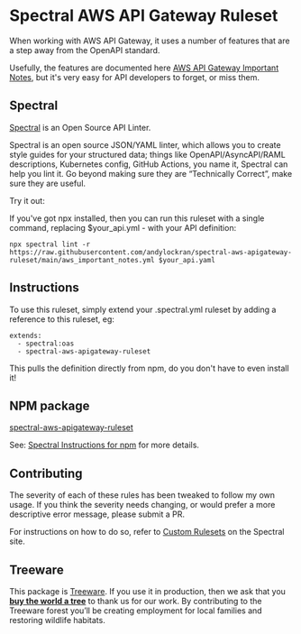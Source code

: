 # Spectral AWS API Gateway Ruleset

When working with AWS API Gateway, it uses a number of features that are a step away from the OpenAPI standard.

Usefully, the features are documented here [AWS API Gateway Important Notes](https://docs.aws.amazon.com/apigateway/latest/developerguide/api-gateway-known-issues.html), but
it's very easy for API developers to forget, or miss them.

## Spectral

[Spectral](https://stoplight.io/open-source/spectral/) is an Open Source API Linter.

Spectral is an open source JSON/YAML linter, which allows you to create style guides for your structured data; things like OpenAPI/AsyncAPI/RAML descriptions, Kubernetes config, GitHub Actions, you name it, Spectral can help you lint it. Go beyond making sure they are “Technically Correct”, make sure they are useful.

Try it out:

If you've got npx installed, then you can run this ruleset with a single command, replacing $your_api.yml - with your API definition:

`npx spectral lint -r https://raw.githubusercontent.com/andylockran/spectral-aws-apigateway-ruleset/main/aws_important_notes.yml $your_api.yaml`

## Instructions

To use this ruleset, simply extend your .spectral.yml ruleset by adding a reference to this ruleset, eg:

```
extends: 
  - spectral:oas
  - spectral-aws-apigateway-ruleset
```

This pulls the definition directly from npm, do you don't have to even install it!

## NPM package

[spectral-aws-apigateway-ruleset](https://www.npmjs.com/package/spectral-aws-apigateway-ruleset)

See: [Spectral Instructions for npm](https://meta.stoplight.io/docs/spectral/docs/guides/7-sharing-rulesets.md#npm) for more details.

## Contributing

The severity of each of these rules has been tweaked to follow my own usage.  If you think the severity needs changing, or would prefer a more descriptive error message, please submit a PR.

For instructions on how to do so, refer to [Custom Rulesets](https://meta.stoplight.io/docs/spectral/docs/guides/4-custom-rulesets.md) on the Spectral site.

## Treeware         

This package is [Treeware](https://treeware.earth). If you use it in production, then we ask that you [**buy the world a tree**](https://plant.treeware.earth/andylockran/spectral-aws-apigateway-ruleset) to thank us for our work. By contributing to the Treeware forest you’ll be creating employment for local families and restoring wildlife habitats.